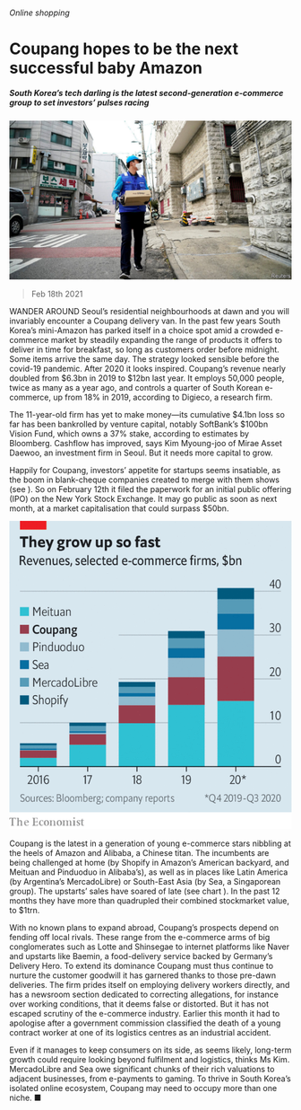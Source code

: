 ###### Online shopping

# Coupang hopes to be the next successful baby Amazon 

##### South Korea’s tech darling is the latest second-generation e-commerce group to set investors’ pulses racing 

![image](images/20210220_wbp505.jpg) 

> Feb 18th 2021 


WANDER AROUND Seoul’s residential neighbourhoods at dawn and you will invariably encounter a Coupang delivery van. In the past few years South Korea’s mini-Amazon has parked itself in a choice spot amid a crowded e-commerce market by steadily expanding the range of products it offers to deliver in time for breakfast, so long as customers order before midnight. Some items arrive the same day. The strategy looked sensible before the covid-19 pandemic. After 2020 it looks inspired. Coupang’s revenue nearly doubled from $6.3bn in 2019 to $12bn last year. It employs 50,000 people, twice as many as a year ago, and controls a quarter of South Korean e-commerce, up from 18% in 2019, according to Digieco, a research firm.


The 11-year-old firm has yet to make money—its cumulative $4.1bn loss so far has been bankrolled by venture capital, notably SoftBank’s $100bn Vision Fund, which owns a 37% stake, according to estimates by Bloomberg. Cashflow has improved, says Kim Myoung-joo of Mirae Asset Daewoo, an investment firm in Seoul. But it needs more capital to grow.



Happily for Coupang, investors’ appetite for startups seems insatiable, as the boom in blank-cheque companies created to merge with them shows (see ). So on February 12th it filed the paperwork for an initial public offering (IPO) on the New York Stock Exchange. It may go public as soon as next month, at a market capitalisation that could surpass $50bn.

![image](images/20210220_WBC772.png) 



Coupang is the latest in a generation of young e-commerce stars nibbling at the heels of Amazon and Alibaba, a Chinese titan. The incumbents are being challenged at home (by Shopify in Amazon’s American backyard, and Meituan and Pinduoduo in Alibaba’s), as well as in places like Latin America (by Argentina’s MercadoLibre) or South-East Asia (by Sea, a Singaporean group). The upstarts’ sales have soared of late (see chart ). In the past 12 months they have more than quadrupled their combined stockmarket value, to $1trn.


With no known plans to expand abroad, Coupang’s prospects depend on fending off local rivals. These range from the e-commerce arms of big conglomerates such as Lotte and Shinsegae to internet platforms like Naver and upstarts like Baemin, a food-delivery service backed by Germany’s Delivery Hero. To extend its dominance Coupang must thus continue to nurture the customer goodwill it has garnered thanks to those pre-dawn deliveries. The firm prides itself on employing delivery workers directly, and has a newsroom section dedicated to correcting allegations, for instance over working conditions, that it deems false or distorted. But it has not escaped scrutiny of the e-commerce industry. Earlier this month it had to apologise after a government commission classified the death of a young contract worker at one of its logistics centres as an industrial accident.


Even if it manages to keep consumers on its side, as seems likely, long-term growth could require looking beyond fulfilment and logistics, thinks Ms Kim. MercadoLibre and Sea owe significant chunks of their rich valuations to adjacent businesses, from e-payments to gaming. To thrive in South Korea’s isolated online ecosystem, Coupang may need to occupy more than one niche. ■

